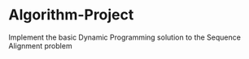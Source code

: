 # Algorithm-Project

Implement the basic Dynamic Programming solution to the Sequence Alignment problem
